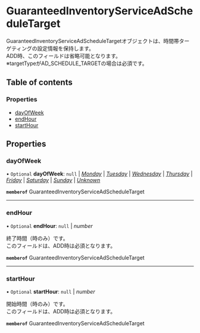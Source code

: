 # GuaranteedInventoryServiceAdScheduleTarget


<div lang=\"ja\"> GuaranteedInventoryServiceAdScheduleTargetオブジェクトは、時間帯ターゲティングの設定情報を保持します。<br> ADD時、このフィールドは省略可能となります。<br> ※targetTypeがAD_SCHEDULE_TARGETの場合は必須です。 </div> 

## Table of contents

### Properties

- [dayOfWeek](guaranteedinventoryserviceadscheduletarget.md#dayofweek)
- [endHour](guaranteedinventoryserviceadscheduletarget.md#endhour)
- [startHour](guaranteedinventoryserviceadscheduletarget.md#starthour)

## Properties

### dayOfWeek

• `Optional` **dayOfWeek**: ``null`` \| [*Monday*](./enums/guaranteedinventoryservicedayofweek.md#monday) \| [*Tuesday*](./enums/guaranteedinventoryservicedayofweek.md#tuesday) \| [*Wednesday*](./enums/guaranteedinventoryservicedayofweek.md#wednesday) \| [*Thursday*](./enums/guaranteedinventoryservicedayofweek.md#thursday) \| [*Friday*](./enums/guaranteedinventoryservicedayofweek.md#friday) \| [*Saturday*](./enums/guaranteedinventoryservicedayofweek.md#saturday) \| [*Sunday*](./enums/guaranteedinventoryservicedayofweek.md#sunday) \| [*Unknown*](./enums/guaranteedinventoryservicedayofweek.md#unknown)

**`memberof`** GuaranteedInventoryServiceAdScheduleTarget

___

### endHour

• `Optional` **endHour**: ``null`` \| *number*

<div lang=\"ja\"> 終了時間（時のみ）です。<br> このフィールドは、ADD時は必須となります。 </div> 

**`memberof`** GuaranteedInventoryServiceAdScheduleTarget

___

### startHour

• `Optional` **startHour**: ``null`` \| *number*

<div lang=\"ja\"> 開始時間（時のみ）です。<br> このフィールドは、ADD時は必須となります。 </div> 

**`memberof`** GuaranteedInventoryServiceAdScheduleTarget
